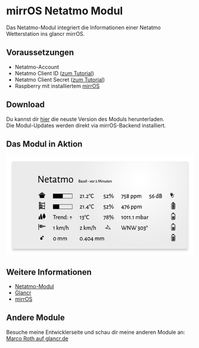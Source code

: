 # mirrOS Netatmo Modul

Das Netatmo-Modul integriert die Informationen einer Netatmo Wetterstation ins glancr mirrOS.


## Voraussetzungen

* Netatmo-Account
* Netatmo Client ID ([zum Tutorial](https://glancr.de/tutorials/das-netatmo-modul-konfigurieren/))
* Netatmo Client Secret ([zum Tutorial](https://glancr.de/tutorials/das-netatmo-modul-konfigurieren/))
* Raspberry mit installiertem [mirrOS](https://glancr.de/mirr-os/)


## Download

Du kannst dir [hier](https://glancr.de/module/home-automation/netatmo/) die neuste Version des Moduls herunterladen. <br>
Die Modul-Updates werden direkt via mirrOS-Backend installiert.


## Das Modul in Aktion

![Preview](assets/modulpreviews_netatmo.png)

## Weitere Informationen
* [Netatmo-Modul](https://glancr.de/module/home-automation/netatmo/)
* [Glancr](https://glancr.de)
* [mirrOS](https://glancr.de/#mirr_os)


## Andere Module

Besuche meine Entwicklerseite und schau dir meine anderen Module an:<br>
[Marco Roth auf glancr.de](https://glancr.de/entwickler/marco-roth/)



